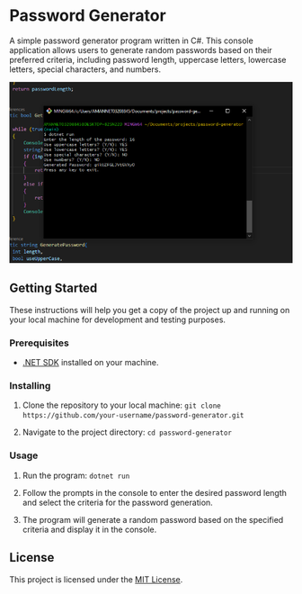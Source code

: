 # Password Generator

A simple password generator program written in C#. This console application allows users to generate random passwords based on their preferred criteria, including password length, uppercase letters, lowercase letters, special characters, and numbers.

![Password Generator Demo](assets/img/password-generator-screenshot.png)

## Getting Started

These instructions will help you get a copy of the project up and running on your local machine for development and testing purposes.

### Prerequisites

- [.NET SDK](https://dotnet.microsoft.com/download) installed on your machine.

### Installing

1. Clone the repository to your local machine:
   `git clone https://github.com/your-username/password-generator.git`
  

2. Navigate to the project directory:
  `cd password-generator`
 

### Usage

1. Run the program: `dotnet run`

2. Follow the prompts in the console to enter the desired password length and select the criteria for the password generation.

3. The program will generate a random password based on the specified criteria and display it in the console.


## License

This project is licensed under the [MIT License](LICENSE).
